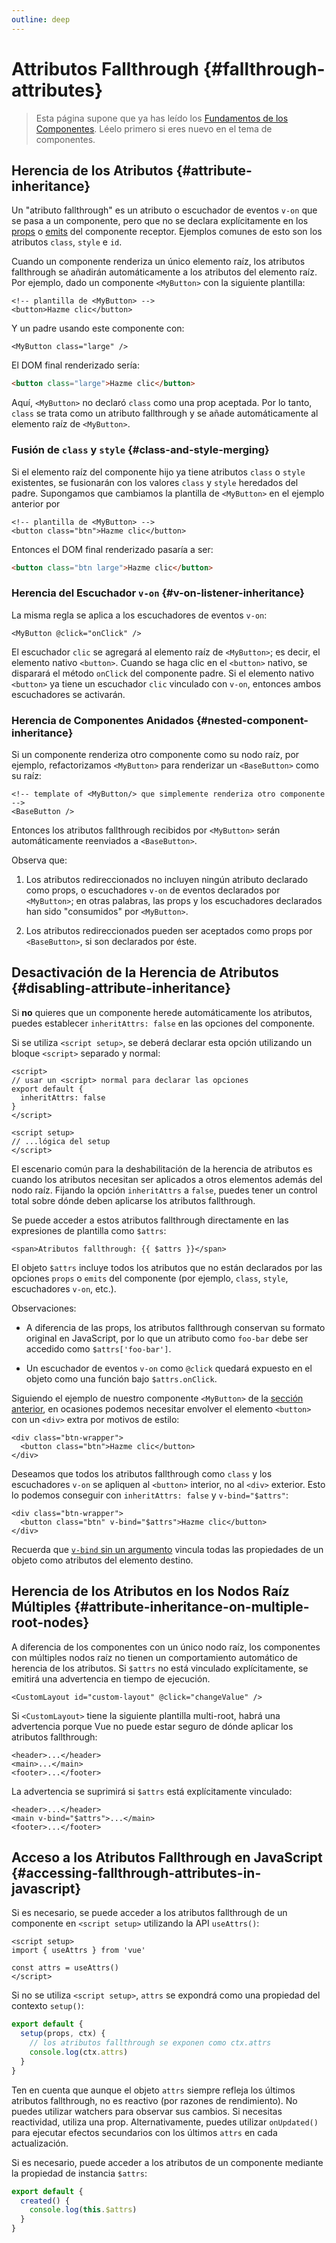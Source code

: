 ```yaml
---
outline: deep
---
```


# Attributos Fallthrough {#fallthrough-attributes}

> Esta página supone que ya has leído los [Fundamentos de los Componentes](/guide/essentials/component-basics). Léelo primero si eres nuevo en el tema de componentes.

## Herencia de los Atributos {#attribute-inheritance}

Un "atributo fallthrough" es un atributo o escuchador de eventos `v-on` que se pasa a un componente, pero que no se declara explícitamente en los [props](./props) o [emits](./events#declaring-emitted-events) del componente receptor. Ejemplos comunes de esto son los atributos `class`, `style` e `id`.

Cuando un componente renderiza un único elemento raíz, los atributos fallthrough se añadirán automáticamente a los atributos del elemento raíz. Por ejemplo, dado un componente `<MyButton>` con la siguiente plantilla:

```vue-html
<!-- plantilla de <MyButton> -->
<button>Hazme clic</button>
```

Y un padre usando este componente con:

```vue-html
<MyButton class="large" />
```

El DOM final renderizado sería:

```html
<button class="large">Hazme clic</button>
```

Aquí, `<MyButton>` no declaró `class` como una prop aceptada. Por lo tanto, `class` se trata como un atributo fallthrough y se añade automáticamente al elemento raíz de `<MyButton>`.

### Fusión de `class` y `style` {#class-and-style-merging}

Si el elemento raíz del componente hijo ya tiene atributos `class` o `style` existentes, se fusionarán con los valores `class` y `style` heredados del padre. Supongamos que cambiamos la plantilla de `<MyButton>` en el ejemplo anterior por

```vue-html
<!-- plantilla de <MyButton> -->
<button class="btn">Hazme clic</button>
```

Entonces el DOM final renderizado pasaría a ser:

```html
<button class="btn large">Hazme clic</button>
```

### Herencia del Escuchador `v-on` {#v-on-listener-inheritance}

La misma regla se aplica a los escuchadores de eventos `v-on`:

```vue-html
<MyButton @click="onClick" />
```

El escuchador `clic` se agregará al elemento raíz de `<MyButton>`; es decir, el elemento nativo `<button>`. Cuando se haga clic en el `<button>` nativo, se disparará el método `onClick` del componente padre. Si el elemento nativo `<button>` ya tiene un escuchador `clic` vinculado con `v-on`, entonces ambos escuchadores se activarán.

### Herencia de Componentes Anidados {#nested-component-inheritance}

Si un componente renderiza otro componente como su nodo raíz, por ejemplo, refactorizamos `<MyButton>` para renderizar un `<BaseButton>` como su raíz:

```vue-html
<!-- template of <MyButton/> que simplemente renderiza otro componente -->
<BaseButton />
```

Entonces los atributos fallthrough recibidos por `<MyButton>` serán automáticamente reenviados a `<BaseButton>`.

Observa que:

1. Los atributos redireccionados no incluyen ningún atributo declarado como props, o escuchadores `v-on` de eventos declarados por `<MyButton>`; en otras palabras, las props y los escuchadores declarados han sido "consumidos" por `<MyButton>`.

2. Los atributos redireccionados pueden ser aceptados como props por `<BaseButton>`, si son declarados por éste.

## Desactivación de la Herencia de Atributos {#disabling-attribute-inheritance}

Si **no** quieres que un componente herede automáticamente los atributos, puedes establecer `inheritAttrs: false` en las opciones del componente.

<div class="composition-api">

Si se utiliza `<script setup>`, se deberá declarar esta opción utilizando un bloque `<script>` separado y normal:

```vue
<script>
// usar un <script> normal para declarar las opciones
export default {
  inheritAttrs: false
}
</script>

<script setup>
// ...lógica del setup
</script>
```

</div>

El escenario común para la deshabilitación de la herencia de atributos es cuando los atributos necesitan ser aplicados a otros elementos además del nodo raíz. Fijando la opción `inheritAttrs` a `false`, puedes tener un control total sobre dónde deben aplicarse los atributos fallthrough.

Se puede acceder a estos atributos fallthrough directamente en las expresiones de plantilla como `$attrs`:

```vue-html
<span>Atributos fallthrough: {{ $attrs }}</span>
```

El objeto `$attrs` incluye todos los atributos que no están declarados por las opciones `props` o `emits` del componente (por ejemplo, `class`, `style`, escuchadores `v-on`, etc.).

Observaciones:

- A diferencia de las props, los atributos fallthrough conservan su formato original en JavaScript, por lo que un atributo como `foo-bar` debe ser accedido como `$attrs['foo-bar']`.

- Un escuchador de eventos `v-on` como `@click` quedará expuesto en el objeto como una función bajo `$attrs.onClick`.

Siguiendo el ejemplo de nuestro componente `<MyButton>` de la [sección anterior](#herencia-de-los-atributos), en ocasiones podemos necesitar envolver el elemento `<button>` con un `<div>` extra por motivos de estilo:

```vue-html
<div class="btn-wrapper">
  <button class="btn">Hazme clic</button>
</div>
```

Deseamos que todos los atributos fallthrough como `class` y los escuchadores `v-on` se apliquen al `<button>` interior, no al `<div>` exterior. Esto lo podemos conseguir con `inheritAttrs: false` y `v-bind="$attrs"`:

```vue-html{2}
<div class="btn-wrapper">
  <button class="btn" v-bind="$attrs">Hazme clic</button>
</div>
```

Recuerda que [`v-bind` sin un argumento](/guide/essentials/template-syntax#dynamically-binding-multiple-attributes) vincula todas las propiedades de un objeto como atributos del elemento destino.

## Herencia de los Atributos en los Nodos Raíz Múltiples {#attribute-inheritance-on-multiple-root-nodes}

A diferencia de los componentes con un único nodo raíz, los componentes con múltiples nodos raíz no tienen un comportamiento automático de herencia de los atributos. Si `$attrs` no está vinculado explícitamente, se emitirá una advertencia en tiempo de ejecución.

```vue-html
<CustomLayout id="custom-layout" @click="changeValue" />
```

Si `<CustomLayout>` tiene la siguiente plantilla multi-root, habrá una advertencia porque Vue no puede estar seguro de dónde aplicar los atributos fallthrough:

```vue-html
<header>...</header>
<main>...</main>
<footer>...</footer>
```

La advertencia se suprimirá si `$attrs` está explícitamente vinculado:

```vue-html{2}
<header>...</header>
<main v-bind="$attrs">...</main>
<footer>...</footer>
```

## Acceso a los Atributos Fallthrough en JavaScript {#accessing-fallthrough-attributes-in-javascript}

<div class="composition-api">

Si es necesario, se puede acceder a los atributos fallthrough de un componente en `<script setup>` utilizando la API `useAttrs()`:

```vue
<script setup>
import { useAttrs } from 'vue'

const attrs = useAttrs()
</script>
```

Si no se utiliza `<script setup>`, `attrs` se expondrá como una propiedad del contexto `setup()`:

```js
export default {
  setup(props, ctx) {
    // los atributos fallthrough se exponen como ctx.attrs
    console.log(ctx.attrs)
  }
}
```

Ten en cuenta que aunque el objeto `attrs` siempre refleja los últimos atributos fallthrough, no es reactivo (por razones de rendimiento). No puedes utilizar watchers para observar sus cambios. Si necesitas reactividad, utiliza una prop. Alternativamente, puedes utilizar `onUpdated()` para ejecutar efectos secundarios con los últimos `attrs` en cada actualización.

</div>

<div class="options-api">

Si es necesario, puede acceder a los atributos de un componente mediante la propiedad de instancia `$attrs`:

```js
export default {
  created() {
    console.log(this.$attrs)
  }
}
```

</div>
